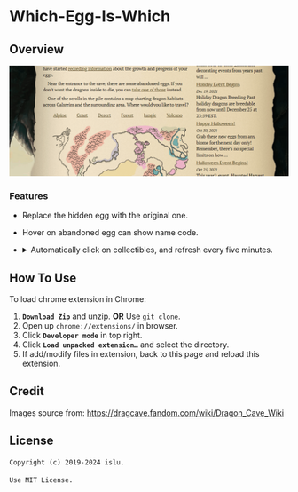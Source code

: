 # Which-Egg-Is-Which
## Overview
![](/docs/demo.gif)

### Features
- Replace the hidden egg with the original one.
- Hover on abandoned egg can show name code.
- <details>
    <summary> Automatically click on collectibles, and refresh every five minutes. </summary>
    <br>
    (1) Staying on this page is sufficient to trigger it.

    ![](/docs/trickortreat.png)
    </details>

## How To Use
To load chrome extension in Chrome:

1. **`Download Zip`** and unzip. **OR** Use `git clone`.
2. Open up `chrome://extensions/` in browser.
3. Click **`Developer mode`** in top right.
4. Click **`Load unpacked extension…`** and select the directory.
5. If add/modify files in extension, back to this page and reload this extension.

## Credit
Images source from: https://dragcave.fandom.com/wiki/Dragon_Cave_Wiki

## License
```
Copyright (c) 2019-2024 islu.

Use MIT License.
```
